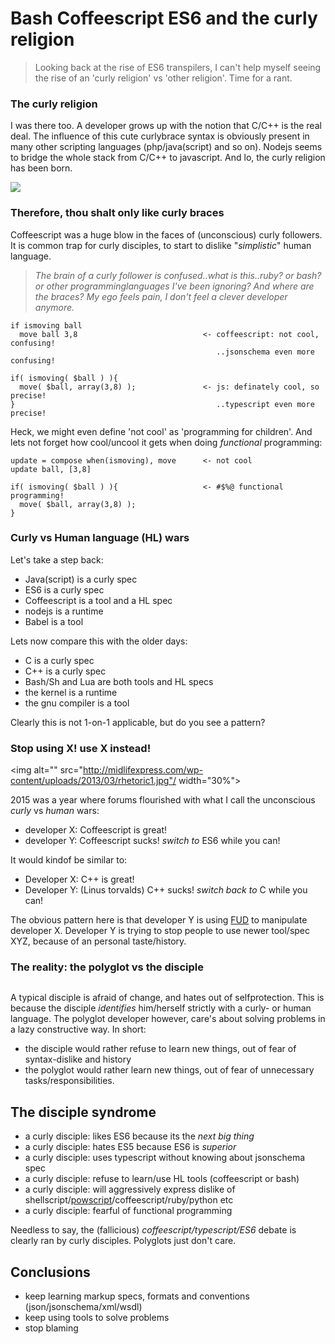 Bash Coffeescript ES6 and the curly religion
============================================

> Looking back at the rise of ES6 transpilers, I can't help myself seeing the rise of an 'curly religion' vs 'other religion'.
> Time for a rant.

### The curly religion 

I was there too. 
A developer grows up with the notion that C/C++ is the real deal.
The influence of this cute curlybrace syntax is obviously present in many other scripting languages (php/java(script) and so on).
Nodejs seems to bridge the whole stack from C/C++ to javascript.
And lo, the curly religion has been born.

<img src="https://lh3.googleusercontent.com/-v8eSHHGgrkM/TXGawKwNsFI/AAAAAAAAASY/i7L1XoPY6Sg/s1600/enlightening.gif"/>

### Therefore, thou shalt only like curly braces 

Coffeescript was a huge blow in the faces of (unconscious) curly followers.
It is common trap for curly disciples, to start to dislike "_simplistic_" human language.

> _The brain of a curly follower is confused..what is this..ruby? or bash? or other programminglanguages I've been ignoring?
And where are the braces? My ego feels pain, I don't feel a clever developer anymore._

    if ismoving ball
      move ball 3,8                            <- coffeescript: not cool, confusing!
                                                  ..jsonschema even more confusing!
    
    if( ismoving( $ball ) ){
      move( $ball, array(3,8) );               <- js: definately cool, so precise!
    }                                             ..typescript even more precise!

Heck, we might even define 'not cool' as 'programming for children'.
And lets not forget how cool/uncool it gets when doing _functional_ programming:

    update = compose when(ismoving), move      <- not cool
    update ball, [3,8]                                    
    
    if( ismoving( $ball ) ){                   <- #$%@ functional programming!
      move( $ball, array(3,8) );
    }                                          

### Curly vs Human language (HL) wars 

Let's take a step back:

* Java(script) is a curly spec
* ES6 is a curly spec
* Coffeescript is a tool and a HL spec 
* nodejs is a runtime
* Babel is a tool

Lets now compare this with the older days:

* C is a curly spec
* C++ is a curly spec
* Bash/Sh and Lua are both tools and HL specs 
* the kernel is a runtime
* the gnu compiler is a tool

Clearly this is not 1-on-1 applicable, but do you see a pattern?

### Stop using X! use X instead!

<img alt="" src="http://midlifexpress.com/wp-content/uploads/2013/03/rhetoric1.jpg"/ width="30%">

2015 was a year where forums flourished with what I call the unconscious _curly_ vs _human_ wars:

* developer X: Coffeescript is great!
* developer Y: Coffeescript sucks! _switch to_ ES6 while you can!

It would kindof be similar to:

* Developer X: C++ is great!
* Developer Y: (Linus torvalds) C++ sucks! _switch back to_ C while you can!

The obvious pattern here is that developer Y is using [FUD](https://en.wikipedia.org/wiki/Fear,_uncertainty_and_doubt) to manipulate developer X. 
Developer Y is trying to stop people to use newer tool/spec XYZ, because of an personal taste/history.

### The reality: the polyglot vs the disciple 

<img alt="" src="http://imgs.xkcd.com/comics/atheists.png"/>

A typical disciple is afraid of change, and hates out of selfprotection.
This is because the disciple _identifies_ him/herself strictly with a curly- or human language.
The polyglot developer however, care's about solving problems in a lazy constructive way.
In short:

* the disciple would rather refuse to learn new things, out of fear of syntax-dislike and history
* the polyglot would rather learn new things, out of fear of unnecessary tasks/responsibilities.

## The disciple syndrome

* a curly disciple: likes ES6 because its the _next big thing_ 
* a curly disciple: hates ES5 because ES6 is _superior_
* a curly disciple: uses typescript without knowing about jsonschema spec
* a curly disciple: refuse to learn/use HL tools (coffeescript or bash)
* a curly disciple: will aggressively express dislike of shellscript/[powscript](https://github.com/coderofsalvation/powscript)/coffeescript/ruby/python etc
* a curly disciple: fearful of functional programming

Needless to say, the (fallicious) _coffeescript/typescript/ES6_ debate is clearly ran by curly disciples.
Polyglots just don't care.

## Conclusions 

* keep learning markup specs, formats and conventions (json/jsonschema/xml/wsdl)
* keep using tools to solve problems
* stop blaming 
